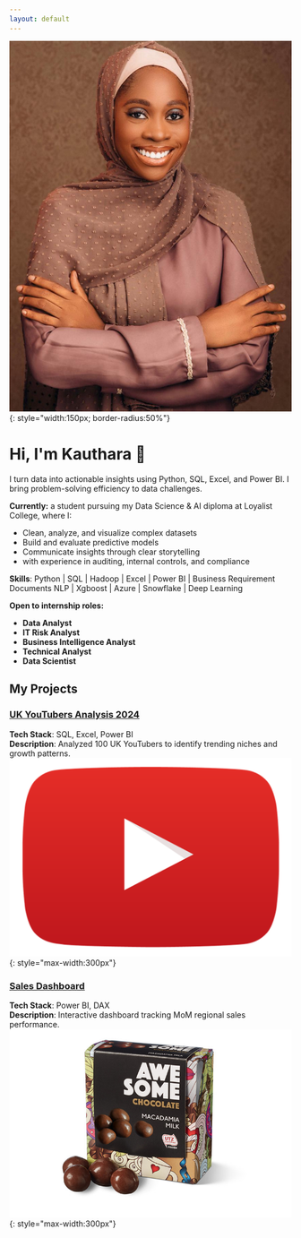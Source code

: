 ```yaml
---
layout: default
---
```


![Profile Picture](/assets/profile.jpeg){: style="width:150px; border-radius:50%"}

# Hi, I'm Kauthara 👋  

I turn  data into actionable insights using Python, SQL, Excel, and Power BI. 
I bring problem-solving efficiency to data challenges.

**Currently:** a student pursuing my Data Science & AI diploma at Loyalist College, where I:
- Clean, analyze, and visualize complex datasets
- Build and evaluate predictive models
- Communicate insights through clear storytelling
- with experience in auditing, internal controls, and compliance

**Skills**: Python | SQL | Hadoop | Excel | Power BI | Business Requirement Documents
 NLP | Xgboost | Azure | Snowflake | Deep Learning


**Open to internship roles:**  
- **Data Analyst**
- **IT Risk Analyst** 
- **Business Intelligence Analyst**
- **Technical Analyst**
- **Data Scientist** 

## My Projects

### [UK YouTubers Analysis 2024](https://github.com/kauthara-yakubu/top_uk_youtubers_2024)
**Tech Stack**: SQL, Excel, Power BI  
**Description**: Analyzed 100 UK YouTubers to identify trending niches and growth patterns.  
![Thumbnail](/assets/youtubers.png){: style="max-width:300px"}

### [Sales Dashboard](https://github.com/kauthara-yakubu/sales-dashboard)
**Tech Stack**: Power BI, DAX  
**Description**: Interactive dashboard tracking MoM regional sales performance.  
![Thumbnail](/assets/sales-dash.jpg){: style="max-width:300px"}

